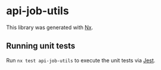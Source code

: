 # api-job-utils

This library was generated with [Nx](https://nx.dev).

## Running unit tests

Run `nx test api-job-utils` to execute the unit tests via [Jest](https://jestjs.io).
